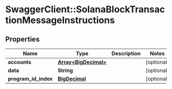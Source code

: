 # SwaggerClient::SolanaBlockTransactionMessageInstructions

## Properties
Name | Type | Description | Notes
------------ | ------------- | ------------- | -------------
**accounts** | [**Array&lt;BigDecimal&gt;**](BigDecimal.md) |  | [optional] 
**data** | **String** |  | [optional] 
**program_id_index** | [**BigDecimal**](BigDecimal.md) |  | [optional] 

